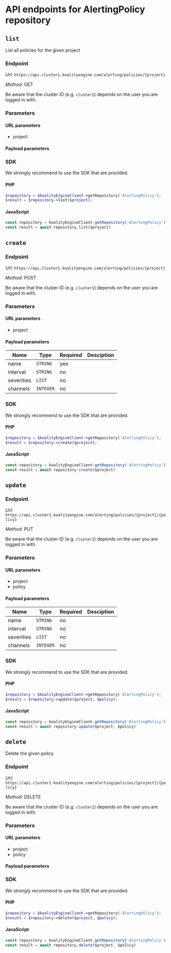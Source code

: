 # API endpoints for AlertingPolicy repository


## `list`

List all policies for the given project

### Endpoint

*Url*: ```https://api.cluster1.koalityengine.com/alerting/policies/{project}```

*Method*: GET

Be aware that the cluster ID (e.g. `cluster1`) depends on the user you are logged in with.

### Parameters

#### URL parameters
 - project

#### Payload parameters


### SDK

We strongly recommend to use the SDK that are provided.

#### PHP
```php
$repository = $koalityEngineClient->getRepository('AlertingPolicy');
$result = $repository->list($project);
```

#### JavaScript

```javascript
const repository = koalityEngineClient.getRepository('AlertingPolicy')
const result = await repository.list($project)
```


## `create`



### Endpoint

*Url*: ```https://api.cluster1.koalityengine.com/alerting/policies/{project}```

*Method*: POST

Be aware that the cluster ID (e.g. `cluster1`) depends on the user you are logged in with.

### Parameters

#### URL parameters
 - project

#### Payload parameters

| Name                  | Type  | Required  | Desciption   |
|-----------------------|-------|-----------|--------------|
| name  | `STRING` |  yes        |            |
| interval  | `STRING` |  no        |            |
| severities  | `LIST` |  no        |            |
| channels  | `INTEGER` |  no        |            |

### SDK

We strongly recommend to use the SDK that are provided.

#### PHP
```php
$repository = $koalityEngineClient->getRepository('AlertingPolicy');
$result = $repository->create($project);
```

#### JavaScript

```javascript
const repository = koalityEngineClient.getRepository('AlertingPolicy')
const result = await repository.create($project)
```


## `update`



### Endpoint

*Url*: ```https://api.cluster1.koalityengine.com/alerting/policies/{project}/{policy}```

*Method*: PUT

Be aware that the cluster ID (e.g. `cluster1`) depends on the user you are logged in with.

### Parameters

#### URL parameters
 - project
 - policy

#### Payload parameters

| Name                  | Type  | Required  | Desciption   |
|-----------------------|-------|-----------|--------------|
| name  | `STRING` |  no        |            |
| interval  | `STRING` |  no        |            |
| severities  | `LIST` |  no        |            |
| channels  | `INTEGER` |  no        |            |

### SDK

We strongly recommend to use the SDK that are provided.

#### PHP
```php
$repository = $koalityEngineClient->getRepository('AlertingPolicy');
$result = $repository->update($project, $policy);
```

#### JavaScript

```javascript
const repository = koalityEngineClient.getRepository('AlertingPolicy')
const result = await repository.update($project, $policy)
```


## `delete`

Delete the given policy

### Endpoint

*Url*: ```https://api.cluster1.koalityengine.com/alerting/policies/{project}/{policy}```

*Method*: DELETE

Be aware that the cluster ID (e.g. `cluster1`) depends on the user you are logged in with.

### Parameters

#### URL parameters
 - project
 - policy

#### Payload parameters


### SDK

We strongly recommend to use the SDK that are provided.

#### PHP
```php
$repository = $koalityEngineClient->getRepository('AlertingPolicy');
$result = $repository->delete($project, $policy);
```

#### JavaScript

```javascript
const repository = koalityEngineClient.getRepository('AlertingPolicy')
const result = await repository.delete($project, $policy)
```

